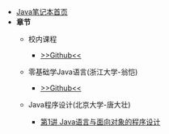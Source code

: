 - [Java笔记本首页](/Java/)
- **章节**
  - 校内课程
    - [>>Github<<](https://github.com/mole9630/Java-Study-notes)

  - 零基础学Java语言(浙江大学-翁恺)
    - [>>Github<<](https://github.com/mole9630/Java-Study-notes)

  - Java程序设计(北京大学-唐大壮)
    - [第1讲 Java语言与面向对象的程序设计](/Java/PKU/Chapter1)
